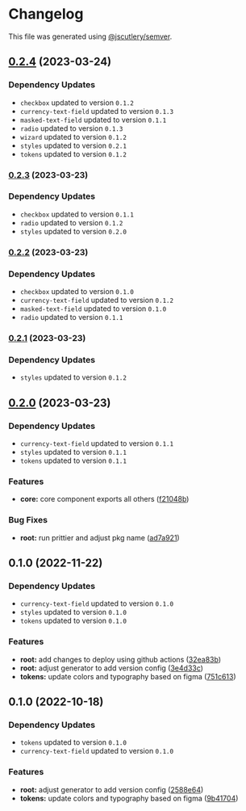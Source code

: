 # Changelog

This file was generated using [@jscutlery/semver](https://github.com/jscutlery/semver).

## [0.2.4](https://github.com/Novatics/novatics-ui/compare/core-0.2.3...core-0.2.4) (2023-03-24)

### Dependency Updates

* `checkbox` updated to version `0.1.2`
* `currency-text-field` updated to version `0.1.3`
* `masked-text-field` updated to version `0.1.1`
* `radio` updated to version `0.1.3`
* `wizard` updated to version `0.1.2`
* `styles` updated to version `0.2.1`
* `tokens` updated to version `0.1.2`
### [0.2.3](https://github.com/Novatics/novatics-ui/compare/core-0.2.2...core-0.2.3) (2023-03-23)

### Dependency Updates

* `checkbox` updated to version `0.1.1`
* `radio` updated to version `0.1.2`
* `styles` updated to version `0.2.0`
### [0.2.2](https://github.com/Novatics/novatics-ui/compare/core-0.2.1...core-0.2.2) (2023-03-23)

### Dependency Updates

* `checkbox` updated to version `0.1.0`
* `currency-text-field` updated to version `0.1.2`
* `masked-text-field` updated to version `0.1.0`
* `radio` updated to version `0.1.1`
### [0.2.1](https://github.com/Novatics/novatics-ui/compare/core-0.2.0...core-0.2.1) (2023-03-23)

### Dependency Updates

* `styles` updated to version `0.1.2`
## [0.2.0](https://github.com/Novatics/novatics-ui/compare/core-0.1.0...core-0.2.0) (2023-03-23)

### Dependency Updates

* `currency-text-field` updated to version `0.1.1`
* `styles` updated to version `0.1.1`
* `tokens` updated to version `0.1.1`

### Features

* **core:** core component exports all others ([f21048b](https://github.com/Novatics/novatics-ui/commit/f21048b485169d1079f844e34df9c94b5f96f75a))


### Bug Fixes

* **root:** run prittier and adjust pkg name ([ad7a921](https://github.com/Novatics/novatics-ui/commit/ad7a9216557fe1a57aaadd3ab0378211e05371bf))

## 0.1.0 (2022-11-22)

### Dependency Updates

* `currency-text-field` updated to version `0.1.0`
* `styles` updated to version `0.1.0`
* `tokens` updated to version `0.1.0`

### Features

* **root:** add changes to deploy using github actions ([32ea83b](https://github.com/Novatics/novatics/commit/32ea83b92cd5f28671dcb6a78d85896ed76d5d1e))
* **root:** adjust generator to add version config ([3e4d33c](https://github.com/Novatics/novatics/commit/3e4d33c02094754a2cf2389d77aa92ea5c1868a5))
* **tokens:** update colors and typography based on figma ([751c613](https://github.com/Novatics/novatics/commit/751c613b742bd4332fbba29acc8070060a82772e))

## 0.1.0 (2022-10-18)

### Dependency Updates

* `tokens` updated to version `0.1.0`
* `currency-text-field` updated to version `0.1.0`

### Features

* **root:** adjust generator to add version config ([2588e64](https://github.com/mgonc/novatics/commit/2588e64d92092d4b017994267c781addf14f9fbe))
* **tokens:** update colors and typography based on figma ([9b41704](https://github.com/mgonc/novatics/commit/9b41704b73905894956ca5d55ea43de64e8e2076))
